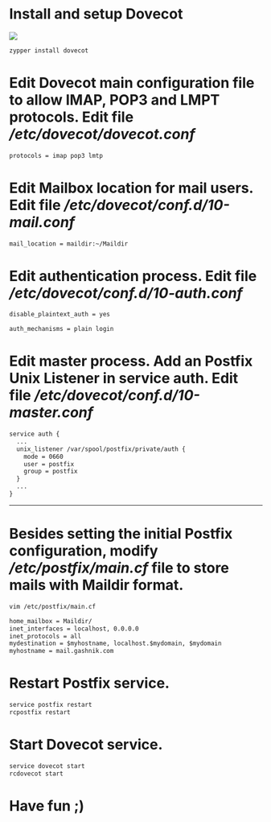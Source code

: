 # Install and setup Dovecot
![](https://github.com/nu11secur1ty/Linux_Deployment_Administration_Hacks/blob/master/Postfix%20and%20Dovecot%20in%20openSUSE/troubleshooting-problems-with-postfix-dovecot-and-mysql.jpg)

```bash
zypper install dovecot
```
# Edit Dovecot main configuration file to allow IMAP, POP3 and LMPT protocols. Edit file ***/etc/dovecot/dovecot.conf***

```xml
protocols = imap pop3 lmtp
```

# Edit Mailbox location for mail users. Edit file ***/etc/dovecot/conf.d/10-mail.conf***

```xml
mail_location = maildir:~/Maildir
```

# Edit authentication process. Edit file ***/etc/dovecot/conf.d/10-auth.conf***

```xml
disable_plaintext_auth = yes

auth_mechanisms = plain login
```

# Edit master process. Add an Postfix Unix Listener in service auth. Edit file ***/etc/dovecot/conf.d/10-master.conf***

```xml
service auth {
  ...
  unix_listener /var/spool/postfix/private/auth {
    mode = 0660
    user = postfix
    group = postfix
  }
  ...
}
```

--------------------------------------------------------------------------------------------------------------

# Besides setting the initial Postfix configuration, modify ***/etc/postfix/main.cf*** file to store mails with Maildir format.

```bash
vim /etc/postfix/main.cf
```
```xml
home_mailbox = Maildir/
inet_interfaces = localhost, 0.0.0.0
inet_protocols = all
mydestination = $myhostname, localhost.$mydomain, $mydomain
myhostname = mail.gashnik.com
```

# Restart Postfix service.

```bash
service postfix restart
rcpostfix restart
```

# Start Dovecot service.

```bash
service dovecot start
rcdovecot start
```


# Have fun ;)
